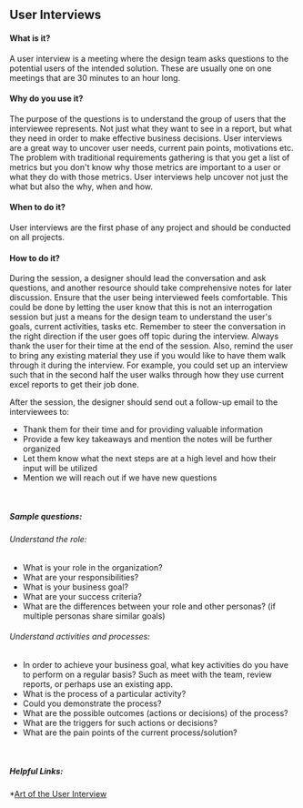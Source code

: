 ## User Interviews

#### What is it?
A user interview is a meeting where the design team asks questions to the potential users of the intended solution. These are usually one on one meetings that are 30 minutes to an hour long. 

#### Why do you use it?
The purpose of the questions is to understand the group of users that the interviewee represents. Not just what they want to see in a report, but what they need in order to make effective business decisions. User interviews are a great way to uncover user needs, current pain points, motivations etc. The problem with traditional requirements gathering is that you get a list of metrics but you don't know why those metrics are important to a user or what they do with those metrics. User interviews help uncover not just the what but also the why, when and how.

#### When to do it?
User interviews are the first phase of any project and should be conducted on all projects.

#### How to do it?
During the session, a designer should lead the conversation and ask questions, and another resource should take comprehensive notes for later discussion. Ensure that the user being interviewed feels comfortable. This could be done by letting the user know that this is not an interrogation  session but just a means for the design team to understand the user's goals, current activities, tasks etc. Remember to steer the conversation in the right direction if the user goes off topic during the interview. Always thank the user for their time at the end of the session. Also, remind the user to bring any existing material they use if you would like to have them walk through it during the interview. For example, you could set up an interview such that in the second half the user walks through how they use current excel reports to get their job done.
<br>

After the session, the designer should send out a follow-up email to the interviewees to:
  * Thank them for their time and for providing valuable information
  * Provide a few key takeaways and mention the notes will be further organized
  * Let them know what the next steps are at a high level and how their input will be utilized
  * Mention we will reach out if we have new questions
  
<br>

##### Sample questions:

###### Understand the role:
* What is your role in the organization?
* What are your responsibilities?
* What is your business goal? 
* What are your success criteria?
* What are the differences between your role and other personas? (if multiple personas share similar goals)

###### Understand activities and processes:
* In order to achieve your business goal, what key activities do you have to perform on a regular basis? Such as meet with the team, review reports, or perhaps use an existing app.
* What is the process of a particular activity?
* Could you demonstrate the process?
* What are the possible outcomes (actions or decisions) of the process?
* What are the triggers for such actions or decisions?
* What are the pain points of the current process/solution?

<br>

##### Helpful Links:
*[Art of the User Interview](https://blog.marvelapp.com/art-user-interview/?utm_source=weekly-newsletter&utm_medium=email&utm_campaign=marvel-newsletter-2017-11-06&utm_term=)
